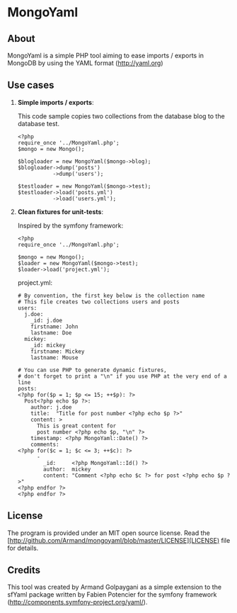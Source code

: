MongoYaml
=========
About
-----

MongoYaml is a simple PHP tool aiming to ease imports / exports in MongoDB by using the YAML format (http://yaml.org)


Use cases
---------

1.  **Simple imports / exports**:

    This code sample copies two collections from the database blog to the database test.

        <?php
        require_once '../MongoYaml.php';
        $mongo = new Mongo();

        $blogloader = new MongoYaml($mongo->blog);
        $blogloader->dump('posts')
                   ->dump('users');

        $testloader = new MongoYaml($mongo->test);
        $testloader->load('posts.yml')
                   ->load('users.yml');

2.  **Clean fixtures for unit-tests**:

    Inspired by the symfony framework:

        <?php
        require_once '../MongoYaml.php';

        $mongo = new Mongo();
        $loader = new MongoYaml($mongo->test);
        $loader->load('project.yml');


    project.yml:

        # By convention, the first key below is the collection name
        # This file creates two collections users and posts
        users:
          j.doe:
            _id: j.doe
            firstname: John
            lastname: Doe
          mickey:
            _id: mickey
            firstname: Mickey
            lastname: Mouse

        # You can use PHP to generate dynamic fixtures,
        # don't forget to print a "\n" if you use PHP at the very end of a line
        posts:
        <?php for($p = 1; $p <= 15; ++$p): ?>
          Post<?php echo $p ?>:
            author: j.doe
            title:  "Title for post number <?php echo $p ?>"
            content: >
              This is great content for 
              post number <?php echo $p, "\n" ?>
            timestamp: <?php MongoYaml::Date() ?>
            comments:
        <?php for($c = 1; $c <= 3; ++$c): ?>
              -
                _id:     <?php MongoYaml::Id() ?>
                author:  mickey
                content: "Comment <?php echo $c ?> for post <?php echo $p ?>"
        <?php endfor ?>
        <?php endfor ?>

License
-------

The program is provided under an MIT open source license. Read the [http://github.com/Armand/mongoyaml/blob/master/LICENSE](LICENSE) file for details.

Credits
-------

This tool was created by Armand Golpaygani as a simple extension to the sfYaml package written by Fabien Potencier for the symfony framework (http://components.symfony-project.org/yaml/).
